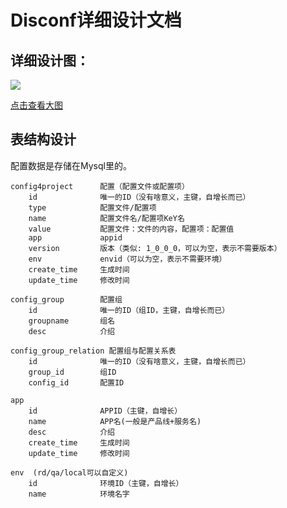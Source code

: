 
Disconf详细设计文档
=======

## 详细设计图： ##

![](http://ww4.sinaimg.cn/bmiddle/60c9620fgw1eh3d9pyghhj20r90qddj4.jpg)

[点击查看大图 ](http://ww4.sinaimg.cn/mw1024/60c9620fgw1eh3d9pyghhj20r90qddj4.jpg)

## 表结构设计 ##

配置数据是存储在Mysql里的。


	config4project      配置（配置文件或配置项）
	    id         		唯一的ID（没有啥意义，主键，自增长而已）
	    type     		配置文件/配置项
	    name			配置文件名/配置项KeY名
	    value			配置文件：文件的内容，配置项：配置值
	    app   			appid
	    version			版本（类似: 1_0_0_0，可以为空，表示不需要版本）
	    env				envid（可以为空，表示不需要环境）
	    create_time		生成时间
	    update_time     修改时间
	
	config_group 		配置组
	    id              唯一的ID（组ID，主键，自增长而已）
	    groupname       组名
	    desc            介绍
	
	config_group_relation 配置组与配置关系表
		id				唯一的ID（没有啥意义，主键，自增长而已）
	    group_id        组ID
	    config_id       配置ID

	app
	 	id				APPID（主键，自增长）
		name			APP名(一般是产品线+服务名)
	 	desc			介绍
	 	create_time		生成时间
	 	update_time		修改时间
	
	env  (rd/qa/local可以自定义)
	  	id				环境ID（主键，自增长）
		name			环境名字
	  	  
	  	